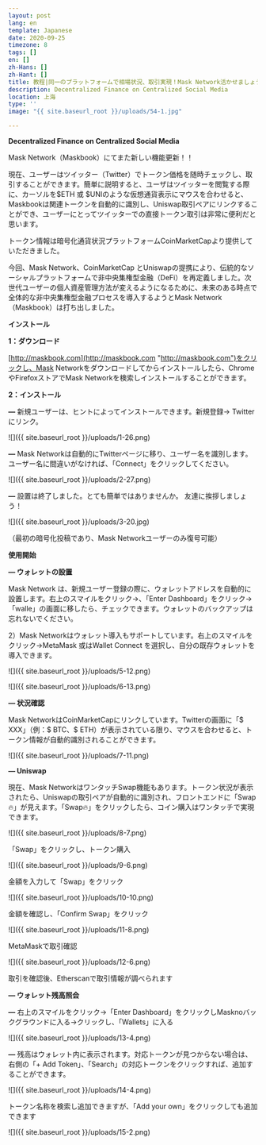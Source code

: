 ```yaml
---
layout: post
lang: en
template: Japanese
date: 2020-09-25
timezone: 8
tags: []
en: []
zh-Hans: []
zh-Hant: []
title: 教程|同一のプラットフォームで相場状況、取引実現！Mask Network活かせましょう！
description: Decentralized Finance on Centralized Social Media
location: 上海
type: ''
image: "{{ site.baseurl_root }}/uploads/54-1.jpg"

---
```

**Decentralized Finance on Centralized Social Media**

Mask Network（Maskbook）にてまた新しい機能更新！！

現在、ユーザーはツイッター（Twitter）でトークン価格を随時チェックし、取引することができます。簡単に説明すると、ユーザはツイッターを閲覧する際に、カーソルを$ETH 或 $UNIのような仮想通貨表示にマウスを合わせると、Maskbookは関連トークンを自動的に識別し、Uniswap取引ペアにリンクすることができ、ユーザーにとってツイッターでの直接トークン取引は非常に便利だと思います。

トークン情報は暗号化通貨状況プラットフォームCoinMarketCapより提供していただきました。

今回、Mask Network、CoinMarketCap とUniswapの提携により、伝統的なソーシャルプラットフォームで非中央集権型金融（DeFi）を再定義しました。次世代ユーザーの個人資産管理方法が変えるようになるために、未来のある時点で全体的な非中央集権型金融プロセスを導入するようとMask Network（Maskbook）は打ち出しました。

**インストール**

**1：ダウンロード**

[http://maskbook.com](http://maskbook.com "http://maskbook.com")をクリックし、Mask Networkをダウンロードしてからインストールしたら、ChromeやFirefoxストアでMask Networkを検索しインストールすることができます。

**2：インストール**

**—** 新規ユーザーは、ヒントによってインストールできます。新規登録-> Twitterにリンク。

![]({{ site.baseurl_root }}/uploads/1-26.png)

**—** Mask Networkは自動的にTwitterページに移り、ユーザー名を識別します。ユーザー名に間違いがなければ、「Connect」をクリックしてください。

![]({{ site.baseurl_root }}/uploads/2-27.png)

**—** 設置は終了しました。とても簡単ではありませんか。 友達に挨拶しましょう！

![]({{ site.baseurl_root }}/uploads/3-20.jpg)

（最初の暗号化投稿であり、Mask Networkユーザーのみ復号可能）

**使用開始**

**— ウォレットの設置**

Mask Network は、新規ユーザー登録の際に、ウォレットアドレスを自動的に設置します。右上のスマイルをクリック->、「Enter Dashboard」をクリック->「walle」の画面に移したら、チェックできます。ウォレットのバックアップは忘れないでください。

2）Mask Networkはウォレット導入もサポートしています。右上のスマイルをクリック->MetaMask 或はWallet Connect を選択し、自分の既存ウォレットを導入できます。

![]({{ site.baseurl_root }}/uploads/5-12.png)

![]({{ site.baseurl_root }}/uploads/6-13.png)

**— 状況確認**

Mask NetworkはCoinMarketCapにリンクしています。Twitterの画面に「$ XXX」（例：$ BTC、$ ETH）が表示されている限り、マウスを合わせると、トークン情報が自動的識別されることができます。

![]({{ site.baseurl_root }}/uploads/7-11.png)

**— Uniswap**

現在、Mask NetworkはワンタッチSwap機能もあります。トークン状況が表示されたら、Uniswapの取引ペアが自動的に識別され、フロントエンドに「Swap🔥」が見えます。「Swap🔥」をクリックしたら、コイン購入はワンタッチで実現できます。

![]({{ site.baseurl_root }}/uploads/8-7.png)

「Swap」をクリックし、トークン購入

![]({{ site.baseurl_root }}/uploads/9-6.png)

金額を入力して「Swap」をクリック

![]({{ site.baseurl_root }}/uploads/10-10.png)

金額を確認し、「Confirm Swap」をクリック

![]({{ site.baseurl_root }}/uploads/11-8.png)

MetaMaskで取引確認

![]({{ site.baseurl_root }}/uploads/12-6.png)

取引を確認後、Etherscanで取引情報が調べられます

**— ウォレット残高照会**

**—** 右上のスマイルをクリック->「Enter Dashboard」をクリックしMasknoバックグラウンドに入る->クリックし、「Wallets」に入る

![]({{ site.baseurl_root }}/uploads/13-4.png)

**—** 残高はウォレット内に表示されます。対応トークンが見つからない場合は、右側の「+ Add Token」、「Search」の対応トークンをクリックすれば、追加することができます。

![]({{ site.baseurl_root }}/uploads/14-4.png)

トークン名称を検索し追加できますが、「Add your own」をクリックしても追加できます

![]({{ site.baseurl_root }}/uploads/15-2.png)